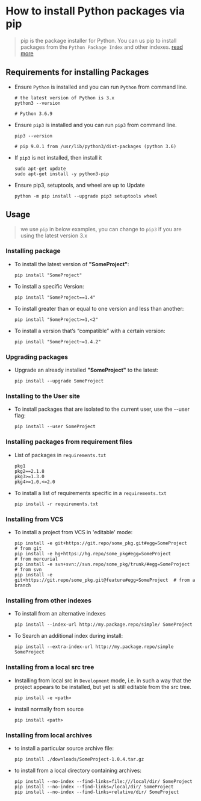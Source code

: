 # How to install Python packages via pip
> pip is the package installer for Python. You can us pip to install packages
from the `Python Package Index` and other indexes. [read more](https://pypi.org/project/pip/)

## Requirements for installing Packages
* Ensure `Python` is installed and you can run `Python` from command line.
  ```shell
  # the latest version of Python is 3.x
  python3 --version

  # Python 3.6.9
  ```

* Ensure `pip3` is installed and you can run `pip3` from command line.
  ```shell
  pip3 --version

  # pip 9.0.1 from /usr/lib/python3/dist-packages (python 3.6)
  ```

* If `pip3` is not installed, then install it
  ```shell
  sudo apt-get update
  sudo apt-get install -y python3-pip
  ```
* Ensure pip3, setuptools, and wheel are up to Update
  ```shell
  python -m pip install --upgrade pip3 setuptools wheel
  ```

## Usage
> we use `pip` in below examples, you can change to `pip3` if you are using the latest version 3.x

### Installing package
- To install the latest version of **"SomeProject"**:
  ```shell
  pip install "SomeProject"
  ```
- To install a specific Version:
  ```shell
  pip install "SomeProject==1.4"
  ```
- To install greater than or equal to one version and less than another:
  ```shell
  pip install "SomeProject>=1,<2"
  ```
- To install a version that’s “compatible” with a certain version:
  ```shell
  pip install "SomeProject~=1.4.2"
  ```
### Upgrading packages
* Upgrade an already installed **"SomeProject"** to the latest:
  ```shell
  pip install --upgrade SomeProject
  ```
### Installing to the User site
* To install packages that are isolated to the current user, use the --user flag:
  ```shell
  pip install --user SomeProject
  ```
### Installing packages from requirement files
* List of packages in `requirements.txt`
  ```
  pkg1
  pkg2==2.1.8
  pkg3>=1.3.0
  pkg4>=1.0,<=2.0
  ```
* To install a list of requirements specific in a `requirements.txt`
  ```shell
  pip install -r requirements.txt
  ```
### Installing from VCS
* To install a project from VCS in 'editable' mode:
  ```shell
  pip install -e git+https://git.repo/some_pkg.git#egg=SomeProject          # from git
  pip install -e hg+https://hg.repo/some_pkg#egg=SomeProject                # from mercurial
  pip install -e svn+svn://svn.repo/some_pkg/trunk/#egg=SomeProject         # from svn
  pip install -e git+https://git.repo/some_pkg.git@feature#egg=SomeProject  # from a branch
  ```
### Installing from other indexes
* To install from an alternative indexes
  ```shell
  pip install --index-url http://my.package.repo/simple/ SomeProject
  ```
* To Search an additional index during install:
  ```shell
  pip install --extra-index-url http://my.package.repo/simple SomeProject
  ```
### Installing from a local src tree
* Installing from local src in `Development` mode, i.e. in such a way that the project appears to be installed, but yet is still editable from the src tree.
  ```shell
  pip install -e <path>
  ```  
* install normally from source
  ```shell
  pip install <path>
  ```
### Installing from local archives
* to install a particular source archive file:
  ```shell
  pip install ./downloads/SomeProject-1.0.4.tar.gz
  ```
* to install from a local directory containing archives:
  ```shell
  pip install --no-index --find-links=file:///local/dir/ SomeProject
  pip install --no-index --find-links=/local/dir/ SomeProject
  pip install --no-index --find-links=relative/dir/ SomeProject
  ```
